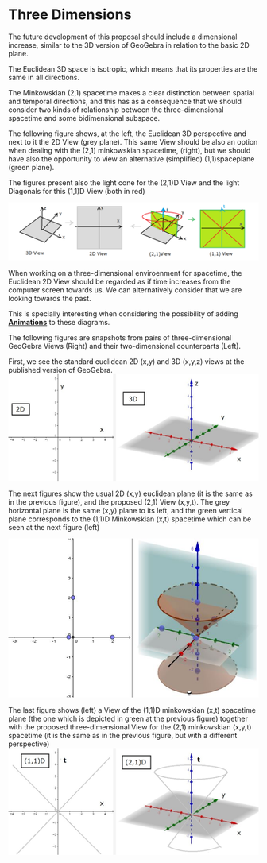 # Three Dimensions

The future development of this proposal should include a dimensional increase, similar to the 3D version of GeoGebra in relation to the basic 2D plane.

The Euclidean 3D space is isotropic, which means that its properties are the same in all directions.

The Minkowskian (2,1) spacetime makes a clear distinction between spatial and temporal directions, and this has as a consequence that we should consider two kinds of relationship between the three-dimensional spacetime and some bidimensional subspace. 

The following figure shows, at the left, the Euclidean 3D perspective and next to it the 2D View (grey plane). This same View should be also an option when dealing with the (2,1) minkowskian spacetime, (right), but we should have also the opportunity to view an alternative (simplified) (1,1)spaceplane (green plane). 

The figures present also the light cone for the (2,1)D View and the light Diagonals for this (1,1)D View (both in red)

![GeoGebra Views](https://github.com/probaxeoxebra/probaMinkoski/blob/master/Interese/Images/GeoGebraViews/GeoGebra%20Views.png "Comparing 2D and 3D Views for Euclid and Minkowski")

When working on a three-dimensional enviroenment for spacetime, the Euclidean 2D View should be regarded as if time increases from the computer screen towards us. We can alternatively consider that we are looking towards the past. 

This is specially interesting when considering the possibility of adding <b>[Animations](../Interese/AnimatedViews.md)</b> to these diagrams.

The following figures are snapshots from pairs of three-dimensional GeoGebra Views (Right) and their two-dimensional counterparts (Left).

First, we see the standard euclidean 2D (x,y) and 3D (x,y,z) views at the published version of GeoGebra.
![Euclidean Standard 2D and 3D Views](https://github.com/probaxeoxebra/probaMinkoski/blob/master/Interese/Images/GeoGebraViews/2D-3D%20views.JPG "Lefy: 2D View, Right: 3D View")

The next figures show the usual 2D (x,y) euclidean plane (it is the same as in the previous figure), and the proposed (2,1) View (x,y,t). The grey horizontal plane is the same (x,y) plane to its left, and the green vertical plane corresponds to the (1,1)D  Minkowskian (x,t) spacetime which can be seen at the next figure (left)

![Minkowskian  2D and (2,1)D Views](https://github.com/probaxeoxebra/probaMinkoski/blob/master/Interese/Images/GeoGebraViews/11D-21D%20view4.JPG "Left: 2D (x,y) space,  Right: (2,1)D View")

The last figure shows (left) a View of the (1,1)D minkowskian (x,t) spacetime plane (the one which is depicted in green at the previous figure) together with the proposed three-dimensional View for the (2,1) minkowskian (x,y,t) spacetime (it is the same as in the previous figure, but with a different perspective)
![Minkowskian  (1,1)D and (2,1)D Views](https://github.com/probaxeoxebra/probaMinkoski/blob/master/Interese/Images/GeoGebraViews/11D-21D%20views.jpg "Left: (1,1)D (x,t) spacetime,  Right: (2,1)D View")
